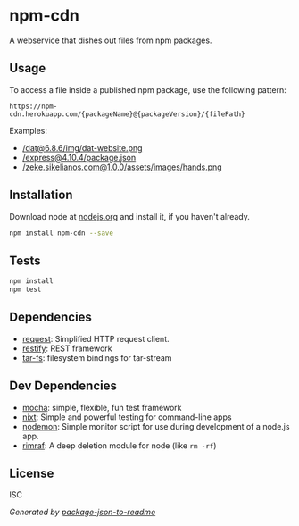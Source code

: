 # npm-cdn

A webservice that dishes out files from npm packages.

## Usage

To access a file inside a published npm package, use the following pattern:

```
https://npm-cdn.herokuapp.com/{packageName}@{packageVersion}/{filePath}
```

Examples:

- [/dat@6.8.6/img/dat-website.png](https://npm-cdn.herokuapp.com/dat@6.8.6/img/dat-website.png)
- [/express@4.10.4/package.json](https://npm-cdn.herokuapp.com/express@4.10.4/package.json)
- [/zeke.sikelianos.com@1.0.0/assets/images/hands.png](https://npm-cdn.herokuapp.com/zeke.sikelianos.com@1.0.0/assets/images/hands.png)

## Installation

Download node at [nodejs.org](http://nodejs.org) and install it, if you haven't already.

```sh
npm install npm-cdn --save
```

## Tests

```sh
npm install
npm test
```

## Dependencies

- [request](https://github.com/request/request): Simplified HTTP request client.
- [restify](https://github.com/mcavage/node-restify): REST framework
- [tar-fs](https://github.com/mafintosh/tar-fs): filesystem bindings for tar-stream

## Dev Dependencies

- [mocha](https://github.com/mochajs/mocha): simple, flexible, fun test framework
- [nixt](https://github.com/vesln/nixt): Simple and powerful testing for command-line apps
- [nodemon](https://github.com/remy/nodemon): Simple monitor script for use during development of a node.js app.
- [rimraf](https://github.com/isaacs/rimraf): A deep deletion module for node (like `rm -rf`)


## License

ISC

_Generated by [package-json-to-readme](https://github.com/zeke/package-json-to-readme)_
